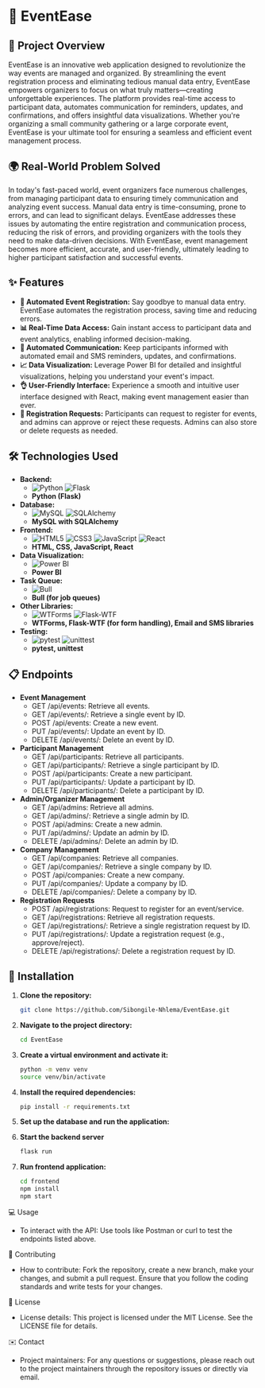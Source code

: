 # 🎉 EventEase

## 🚀 Project Overview
EventEase is an innovative web application designed to revolutionize the way events are managed and organized. By streamlining the event registration process and eliminating tedious manual data entry, EventEase empowers organizers to focus on what truly matters—creating unforgettable experiences. The platform provides real-time access to participant data, automates communication for reminders, updates, and confirmations, and offers insightful data visualizations. Whether you're organizing a small community gathering or a large corporate event, EventEase is your ultimate tool for ensuring a seamless and efficient event management process.

## 🌍 Real-World Problem Solved
In today's fast-paced world, event organizers face numerous challenges, from managing participant data to ensuring timely communication and analyzing event success. Manual data entry is time-consuming, prone to errors, and can lead to significant delays. EventEase addresses these issues by automating the entire registration and communication process, reducing the risk of errors, and providing organizers with the tools they need to make data-driven decisions. With EventEase, event management becomes more efficient, accurate, and user-friendly, ultimately leading to higher participant satisfaction and successful events.

## ✨ Features
- **🔄 Automated Event Registration:** Say goodbye to manual data entry. EventEase automates the registration process, saving time and reducing errors.
- **📊 Real-Time Data Access:** Gain instant access to participant data and event analytics, enabling informed decision-making.
- **📧 Automated Communication:** Keep participants informed with automated email and SMS reminders, updates, and confirmations.
- **📈 Data Visualization:** Leverage Power BI for detailed and insightful visualizations, helping you understand your event's impact.
- **👌 User-Friendly Interface:** Experience a smooth and intuitive user interface designed with React, making event management easier than ever.
- **📝 Registration Requests:** Participants can request to register for events, and admins can approve or reject these requests. Admins can also store or delete requests as needed.

## 🛠️ Technologies Used
- **Backend:** 
  - ![Python](https://img.shields.io/badge/Python-3776AB?style=for-the-badge&logo=python&logoColor=white) ![Flask](https://img.shields.io/badge/Flask-000000?style=for-the-badge&logo=flask&logoColor=white)
  - **Python (Flask)**
- **Database:** 
  - ![MySQL](https://img.shields.io/badge/MySQL-4479A1?style=for-the-badge&logo=mysql&logoColor=white) ![SQLAlchemy](https://img.shields.io/badge/SQLAlchemy-CA4245?style=for-the-badge&logo=python&logoColor=white)
  - **MySQL with SQLAlchemy**
- **Frontend:** 
  - ![HTML5](https://img.shields.io/badge/HTML5-E34F26?style=for-the-badge&logo=html5&logoColor=white) ![CSS3](https://img.shields.io/badge/CSS3-1572B6?style=for-the-badge&logo=css3&logoColor=white) ![JavaScript](https://img.shields.io/badge/JavaScript-F7DF1E?style=for-the-badge&logo=javascript&logoColor=black) ![React](https://img.shields.io/badge/React-61DAFB?style=for-the-badge&logo=react&logoColor=black)
  - **HTML, CSS, JavaScript, React**
- **Data Visualization:** 
  - ![Power BI](https://img.shields.io/badge/Power_BI-F2C811?style=for-the-badge&logo=powerbi&logoColor=black)
  - **Power BI**
- **Task Queue:** 
  - ![Bull](https://img.shields.io/badge/Bull-DBA514?style=for-the-badge&logo=npm&logoColor=white)
  - **Bull (for job queues)**
- **Other Libraries:** 
  - ![WTForms](https://img.shields.io/badge/WTForms-CA4245?style=for-the-badge&logo=python&logoColor=white) ![Flask-WTF](https://img.shields.io/badge/Flask_WTF-000000?style=for-the-badge&logo=flask&logoColor=white)
  - **WTForms, Flask-WTF (for form handling), Email and SMS libraries**
- **Testing:** 
  - ![pytest](https://img.shields.io/badge/pytest-0A9EDC?style=for-the-badge&logo=pytest&logoColor=white) ![unittest](https://img.shields.io/badge/unittest-FF5733?style=for-the-badge&logo=python&logoColor=white)
  - **pytest, unittest**

## 📋 Endpoints
- **Event Management**
    - GET /api/events: Retrieve all events.
    - GET /api/events/<id>: Retrieve a single event by ID.
    - POST /api/events: Create a new event.
    - PUT /api/events/<id>: Update an event by ID.
    - DELETE /api/events/<id>: Delete an event by ID.
- **Participant Management**
    - GET /api/participants: Retrieve all participants.
    - GET /api/participants/<id>: Retrieve a single participant by ID.
    - POST /api/participants: Create a new participant.
    - PUT /api/participants/<id>: Update a participant by ID.
    - DELETE /api/participants/<id>: Delete a participant by ID.
- **Admin/Organizer Management**
    - GET /api/admins: Retrieve all admins.
    - GET /api/admins/<id>: Retrieve a single admin by ID.
    - POST /api/admins: Create a new admin.
    - PUT /api/admins/<id>: Update an admin by ID.
    - DELETE /api/admins/<id>: Delete an admin by ID.
- **Company Management**
    - GET /api/companies: Retrieve all companies.
    - GET /api/companies/<id>: Retrieve a single company by ID.
    - POST /api/companies: Create a new company.
    - PUT /api/companies/<id>: Update a company by ID.
    - DELETE /api/companies/<id>: Delete a company by ID.
- **Registration Requests**
    - POST /api/registrations: Request to register for an event/service.
    - GET /api/registrations: Retrieve all registration requests.
    - GET /api/registrations/<id>: Retrieve a single registration request by ID.
    - PUT /api/registrations/<id>: Update a registration request (e.g., approve/reject).
    - DELETE /api/registrations/<id>: Delete a registration request by ID.

## 🔧 Installation
1. **Clone the repository:**
   ```bash
   git clone https://github.com/Sibongile-Nhlema/EventEase.git

2. **Navigate to the project directory:**
    ```bash
    cd EventEase

3. **Create a virtual environment and activate it:**
    ```bash
    python -m venv venv
    source venv/bin/activate

4. **Install the required dependencies:**
    ```bash
    pip install -r requirements.txt

5. **Set up the database and run the application:**

6. **Start the backend server**
    ```bash
    flask run

7. **Run frontend application:**
    ```bash
    cd frontend
    npm install
    npm start

💻 Usage
- To interact with the API: Use tools like Postman or curl to test the endpoints listed above.

🤝 Contributing
- How to contribute: Fork the repository, create a new branch, make your changes, and submit a pull request. Ensure that you follow the coding standards and write tests for your changes.

📜 License
- License details: This project is licensed under the MIT License. See the LICENSE file for details.

✉️ Contact
- Project maintainers: For any questions or suggestions, please reach out to the project maintainers through the repository issues or directly via email.

